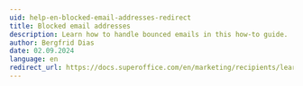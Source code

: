 ```yaml
---
uid: help-en-blocked-email-addresses-redirect
title: Blocked email addresses
description: Learn how to handle bounced emails in this how-to guide.
author: Bergfrid Dias
date: 02.09.2024
language: en
redirect_url: https://docs.superoffice.com/en/marketing/recipients/learn/manage-bounces.html
---
```


